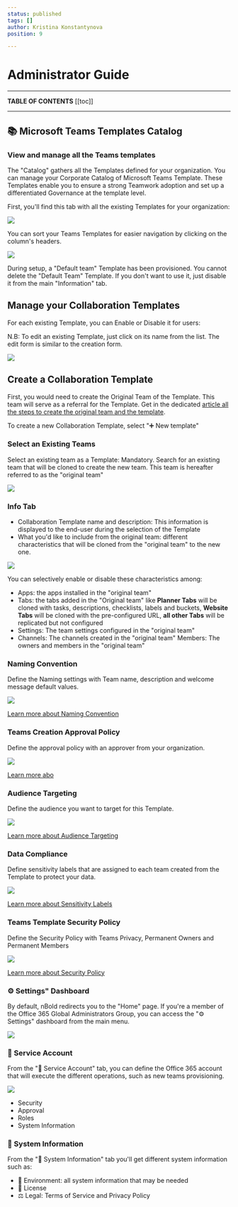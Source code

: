 ```yaml
---
status: published
tags: []
author: Kristina Konstantynova
position: 9

---
```

# Administrator Guide

***

**TABLE OF CONTENTS**
\[\[toc\]\]

***

## 📚 Microsoft Teams Templates Catalog

### View and manage all the Teams templates

The "Catalog" gathers all the Templates defined for your organization. You can manage your Corporate Catalog of Microsoft Teams Template. These Templates enable you to ensure a strong Teamwork adoption and set up a differentiated Governance at the template level.

First, you'll find this tab with all the existing Templates for your organization:

![](/uploads/screenshot-2022-02-10-at-12-06-58.png)

You can sort your Teams Templates for easier navigation by clicking on the column's headers.

![](https://downloads.intercomcdn.com/i/o/175629725/a7d80f07b578f9cb02a9098d/image.png)

During setup, a "Default team" Template has been provisioned. You cannot delete the "Default Team" Template. If you don't want to use it, just disable it from the main "Information" tab.

## Manage your Collaboration Templates

For each existing Template, you can Enable or Disable it for users:

N.B: To edit an existing Template, just click on its name from the list. The edit form is similar to the creation form.

![](https://downloads.intercomcdn.com/i/o/175629976/0fd31007ea6ade2d20a50cd8/image.png)

## Create a Collaboration Template

First, you would need to create the Original Team of the Template. This team will serve as a referral for the Template. Get in the dedicated [article all the steps to create the original team and the template](https://docs.nbold.co/collaboration-templates/create-a-new-collaboration-template.html).

To create a new Collaboration Template, select "➕ New template"

### Select an Existing Teams

Select an existing team as a Template: Mandatory. Search for an existing team that will be cloned to create the new team. This team is hereafter referred to as the "original team"

![](/uploads/salestim.png)

### Info Tab

* Collaboration Template name and description: This information is displayed to the end-user during the selection of the Template
* What you'd like to include from the original team: different characteristics that will be cloned from the "original team" to the new one.

![](/uploads/screenshot-2022-02-10-at-14-32-51.png)

You can selectively enable or disable these characteristics among:

* Apps: the apps installed in the "original team"
* Tabs: the tabs added in the "Original team" like **Planner Tabs** will be cloned with tasks, descriptions, checklists, labels and buckets, **Website Tabs** will be cloned with the pre-configured URL, **all other Tabs** will be replicated but not configured
* Settings: The team settings configured in the "original team"
* Channels: The channels created in the "original team" Members: The owners and members in the "original team"

### Naming Convention

Define the Naming settings with Team name, description and welcome message default values.

![](/uploads/screenshot-2022-02-10-at-14-33-43.png)

[Learn more about Naming Convention](https://docs.nbold.co/governance-policies/naming-conventions.html)

### Teams Creation Approval Policy

Define the approval policy with an approver from your organization.

![](/uploads/screenshot-2022-02-10-at-14-34-09.png)

[Learn more abo](https://docs.nbold.co/governance-policies/naming-conventions.html)

### Audience Targeting

Define the audience you want to target for this Template.

![](/uploads/screenshot-2022-02-10-at-14-35-17.png)

[Learn more about Audience Targeting](https://help.salestim.com/en/articles/3519963-audience-targeting)

### Data Compliance

Define sensitivity labels that are assigned to each team created from the Template to protect your data.

![](/uploads/screenshot-2022-02-10-at-15-39-51.png)

[Learn more about Sensitivity Labels](https://docs.nbold.co/governance-policies/sensitivity-labels.html)

### Teams Template Security Policy

Define the Security Policy with Teams Privacy, Permanent Owners and Permanent Members

![](/uploads/screenshot-2022-02-10-at-14-38-24.png)

[Learn more about Security Policy](https://help.salestim.com/en/articles/3519966-security-policy)

### ⚙ Settings" Dashboard

By default, nBold redirects you to the "Home" page. If you're a member of the Office 365 Global Administrators Group, you can access the "⚙ Settings" dashboard from the main menu.

![](/uploads/screenshot-2022-02-10-at-14-49-01.png)

### 🤖 Service Account

From the "🤖 Service Account" tab, you can define the Office 365 account that will execute the different operations, such as new teams provisioning.

![](/uploads/screenshot-2022-02-10-at-14-39-00.png)

* Security
* Approval
* Roles
* System Information

### 📰 System Information

From the "📰 System Information" tab you'll get different system information such as:

* 🔬 Environment: all system information that may be needed
* 🎫 License
* ⚖️ Legal: Terms of Service and Privacy Policy